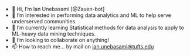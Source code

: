 - 👋 Hi, I’m Ian Unebasami [@Zaven-bot]
- 👀 I’m interested in performing data analytics and ML to help serve underserved communities.
- 🌱 I’m currently learning Statistical methods for data analysis to apply to ML-heavy data mining techniques.
- 💞️ I’m looking to collaborate on anything!
- 📫 How to reach me... by mail on ian.unebasami@tufts.edu

<!---
Zaven-bot/Zaven-bot is a ✨ special ✨ repository because its `README.md` (this file) appears on your GitHub profile.
You can click the Preview link to take a look at your changes.
--->
